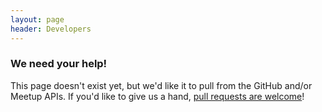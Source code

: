 ```yaml
---
layout: page
header: Developers
---
```


### We need your help!

This page doesn't exist yet, but we'd like it to pull from the GitHub and/or Meetup APIs.  If you'd like to give us a hand, [pull requests are welcome](https://github.com/techcorridorio/techcorridorio.github.io)!

